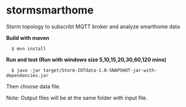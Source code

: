 # stormsmarthome
Storm topology to subscribt MQTT broker and analyze smarthome data

<b>Build with maven</b>

      $ mvn install
  
<b>Run and test (Run with windows size 5,10,15,20,30,60,120 mins)</b>

      $ java -jar target/Storm-IOTdata-1.0-SNAPSHOT-jar-with-dependencies.jar
  
Then choose data file.

Note: Output files will be at the same folder with input file.
